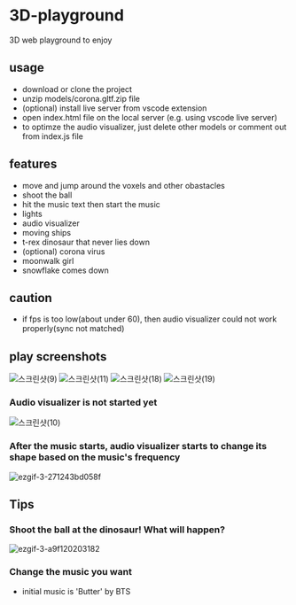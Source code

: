 # 3D-playground
3D web playground to enjoy
## usage
* download or clone the project
* unzip models/corona.gltf.zip file
* (optional) install live server from vscode extension
* open index.html file on the local server (e.g. using vscode live server)
* to optimze the audio visualizer, just delete other models or comment out from index.js file

## features
* move and jump around the voxels and other obastacles
* shoot the ball
* hit the music text then start the music
* lights
* audio visualizer
* moving ships
* t-rex dinosaur that never lies down
* (optional) corona virus
* moonwalk girl
* snowflake comes down

## caution
* if fps is too low(about under 60), then audio visualizer could not work properly(sync not matched)

## play screenshots
![스크린샷(9)](https://user-images.githubusercontent.com/65812107/135186928-a9f64d90-82ad-4fcc-a4a3-fdb2c0f4fcb2.png)
![스크린샷(11)](https://user-images.githubusercontent.com/65812107/135186937-9592b4e9-7495-4c16-a460-05b1a581c04b.png)
![스크린샷(18)](https://user-images.githubusercontent.com/65812107/135218168-de6d3507-e8d7-4ab7-8f85-20bac10fbfd3.png)
![스크린샷(19)](https://user-images.githubusercontent.com/65812107/135218180-03afea82-6f12-46bc-a09e-dcac07aa4b1a.png)
### Audio visualizer is not started yet
![스크린샷(10)](https://user-images.githubusercontent.com/65812107/135186934-2ebfcc4c-f629-4866-b95b-4e3506a406d3.png)
### After the music starts, audio visualizer starts to change its shape based on the music's frequency
![ezgif-3-271243bd058f](https://user-images.githubusercontent.com/65812107/135188605-b59e5cc3-84e4-4bb9-83cd-8d71a7b0855c.gif)


## Tips
### Shoot the ball at the dinosaur! What will happen?
![ezgif-3-a9f120203182](https://user-images.githubusercontent.com/65812107/135188726-3f426658-9bd4-4a89-a6af-9b9a5df30332.gif)
### Change the music you want
* initial music is 'Butter' by BTS
